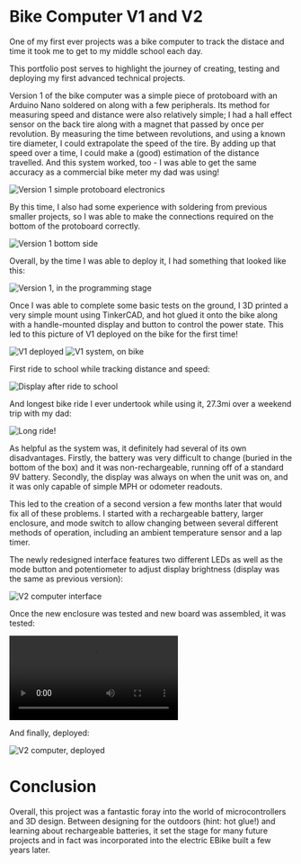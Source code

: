 # Bike Computer V1 and V2

One of my first ever projects was a bike computer to track the distace and time it took me to get to my middle school each day.

This portfolio post serves to highlight the journey of creating, testing and deploying my first advanced technical projects.

Version 1 of the bike computer was a simple piece of protoboard with an Arduino Nano soldered on along with a few peripherals. Its method for measuring speed and distance were also relatively simple; I had a hall effect sensor on the back tire along with a magnet that passed by once per revolution.
By measuring the time between revolutions, and using a known tire diameter, I could extrapolate the speed of the tire. By adding up that speed over a time, I could make a (good) estimation of the distance travelled. And this system worked, too - I was able to get the same accuracy as a commercial bike meter my dad was using!

![Version 1 simple protoboard electronics](v1Internals2.jpg)

By this time, I also had some experience with soldering from previous smaller projects, so I was able to make the connections required on the bottom of the protoboard correctly.

![Version 1 bottom side](v1Internals3.jpg)

Overall, by the time I was able to deploy it, I had something that looked like this:

![Version 1, in the programming stage](v1Testing.jpg)

Once I was able to complete some basic tests on the ground, I 3D printed a very simple mount using TinkerCAD, and hot glued it onto the bike along with a handle-mounted display and button to control the power state. This led to this picture of V1 deployed on the bike for the first time!

![V1 deployed](computerV1.jpg)
![V1 system, on bike](v1OnBike.jpg)

First ride to school while tracking distance and speed:

![Display after ride to school](v1Display.jpg)

And longest bike ride I ever undertook while using it, 27.3mi over a weekend trip with my dad:

![Long ride!](v1DisplayBacklight.jpg)

As helpful as the system was, it definitely had several of its own disadvantages. Firstly, the battery was very difficult to change (buried in the bottom of the box) and it was non-rechargeable, running off of a standard 9V battery. Secondly, the display was always on when the unit was on, and it was only capable of simple MPH or odometer readouts.

This led to the creation of a second version a few months later that would fix all of these problems. I started with a rechargeable battery, larger enclosure, and mode switch to allow changing between several different methods of operation, including an ambient temperature sensor and a lap timer.

The newly redesigned interface features two different LEDs as well as the mode button and potentiometer to adjust display brightness (display was the same as previous version):

![V2 computer interface](v2Interface.jpg)

Once the new enclosure was tested and new board was assembled, it was tested:

![Testing V2](v2PowerOn.mov)

And finally, deployed:

![V2 computer, deployed](computerV2.jpg)

# Conclusion

Overall, this project was a fantastic foray into the world of microcontrollers and 3D design. Between designing for the outdoors (hint: hot glue!) and learning about rechargeable batteries, it set the stage for many future projects and in fact was incorporated into the electric EBike built a few years later.